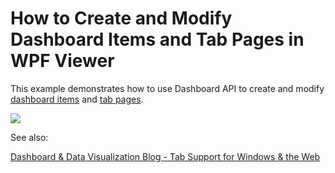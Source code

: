 # How to Create and Modify Dashboard Items and Tab Pages in WPF Viewer

This example demonstrates how to use Dashboard API to create and modify [dashboard items](xref:https://docs.devexpress.com/Dashboard/116521/basic-concepts-and-terminology/dashboard-items) and [tab pages](xref:https://docs.devexpress.com/Dashboard/116503/).

![](https://github.com/DevExpress-Examples/wpf-dashboard-viewer-item-tabs/blob/18.2.1%2B/images/wpf-dashboard-viewer-item-tabs.png)

See also:

[Dashboard & Data Visualization Blog - Tab Support for Windows & the Web](https://community.devexpress.com/blogs/analytics/archive/2018/09/07/DevExpress-Dashboards-Tab-Support-Windows-Web.aspx)